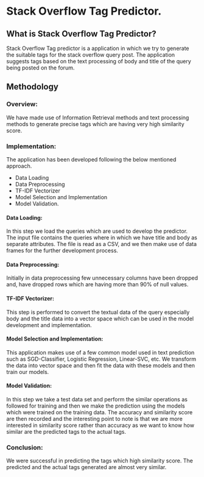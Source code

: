 # Stack Overflow Tag Predictor.

## What is Stack Overflow Tag Predictor?
Stack Overflow Tag predictor is a application in which we try to generate the suitable tags for the stack overflow query post. The application suggests tags based on the text processing of body and title of the query being posted on the forum. 

## Methodology
### Overview:
We have made use of Information Retrieval methods and text processing methods to generate precise tags which are having very high similarity score.

### Implementation:
The application has been developed following the below mentioned approach.
- Data Loading
- Data Preprocessing
- TF-IDF Vectorizer
- Model Selection and Implementation
- Model Validation.

#### Data Loading:
In this step we load the queries which are used to develop the predictor. The input file contains the queries where in which we have title and body as separate attributes. The file is read as a CSV, and we then make use of data frames for the further development process.


#### Data Preprocessing:
Initially in data preprocessing few unnecessary columns have been dropped and, have dropped rows which are having more than 90% of null values.

#### TF-IDF Vectorizer:
This step is performed to convert the textual data of the query especially body and the title data into a vector space which can be used in the model development and implementation. 

#### Model Selection and Implementation:
This application makes use of a few common model used in text prediction such as SGD-Classifier, Logistic Regression, Linear-SVC, etc. We transform the data into vector space and then fit the data with these models and then train our models.

#### Model Validation:
In this step we take a test data set and perform the similar operations as followed for training and then we make the prediction using the models which were trained on the training data. The accuracy  and similarity score are then recorded and the interesting point to note is that we are more interested in similarity score rather than accuracy as we want to know how similar are the predicted tags to the actual tags.

### Conclusion:

We were successful in predicting the tags which high similarity score. The predicted and the actual tags generated are almost very similar.

